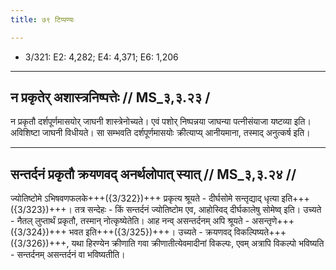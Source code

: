 ```yaml
---
title: ७९ टिप्पण्यः

---
```

- 3/321: E2: 4,282; E4: 4,371; E6: 1,206

____________________________________________


## न प्रकृतेर् अशास्त्रनिष्पत्तेः // MS_३,३.२३ /
न प्रकृतौ दर्शपूर्णमासयोर् जाघनी शास्त्रेनोच्यते। एवं पशोर् निष्पन्नया जाघन्या पत्नीसंयाजा यष्टव्या इति। अविशिष्टा जाघनी विधीयते। सा सम्भवति दर्शपूर्णमासयोः क्रीत्याप्य् आनीयमाना, तस्माद् अनुत्कर्ष इति।


____________________________________________


## सन्तर्दनं प्रकृतौ क्रयणवद् अनर्थलोपात् स्यात् // MS_३,३.२४ //

ज्योतिष्टोमे ऽभिषवणफलके+++({3/322})+++ प्रकृत्य श्रूयते - दीर्घसोमे सन्तृद्याद् धृत्या इति+++({3/323})+++। तत्र सन्देहः - किं सन्तर्दनं ज्योतिष्टोम एव, आहोस्विद् दीर्घकालेषु सोमेष्व् इति। उच्यते - नैतल् लुप्तार्थं प्रकृतौ, तस्मान् नोत्कृष्येतेति। आह नन्व् असन्तर्दनम् अपि श्रूयते - असन्तृणे+++({3/324})+++ भवत इति+++({3/325})+++। उच्यते - क्रयणवद् विकल्पिष्यते+++({3/326})+++, यथा हिरण्येन क्रीणाति गवा क्रीणातीत्येवमादीनां विकल्पः, एवम् अत्रापि विकल्पो भविष्यति - सन्तर्दनम् असन्तर्दनं वा भविष्यतीति।
